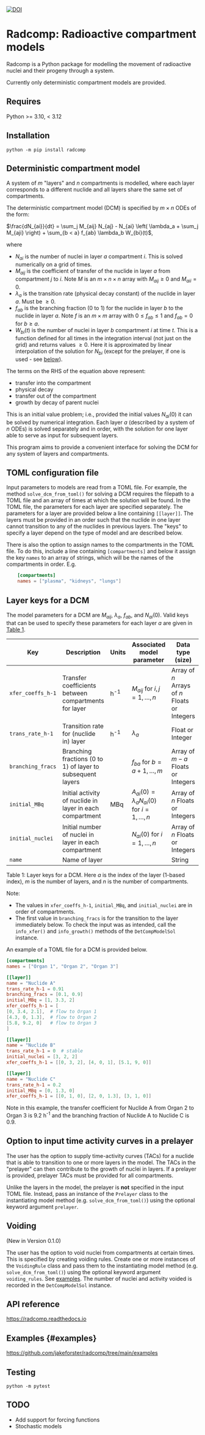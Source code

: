 [![DOI](https://zenodo.org/badge/634282475.svg)](https://zenodo.org/badge/latestdoi/634282475)

# Radcomp: Radioactive compartment models

Radcomp is a Python package for modelling the movement of radioactive nuclei and their progeny through a system. 

Currently only deterministic compartment models are provided. 

## Requires

Python >= 3.10, < 3.12

## Installation

    python -m pip install radcomp

## Deterministic compartment model

A system of $m$ "layers" and $n$ compartments is modelled, where each layer corresponds to a different nuclide and all layers share the same set of compartments. 

The deterministic compartment model (DCM) is specified by $m \times n$ ODEs of the form:

$\frac{dN_{ai}}{dt} = \sum_j M_{aij} N_{aj} - N_{ai} \left( \lambda_a + \sum_j M_{aji}  \right) + \sum_{b < a} f_{ab} \lambda_b W_{bi}(t)$,

where
+ $N_{ai}$ is the number of nuclei in layer $a$ compartment $i$. This is solved numerically on a grid of times. 
+ $M_{aij}$ is the coefficient of transfer of the nuclide in layer $a$ from compartment $j$ to $i$. Note $M$ is an $m \times n \times n$ array with $M_{aij} \geq 0$ and $M_{aii} = 0$.
+ $\lambda_a$ is the transition rate (physical decay constant) of the nuclide in layer $a$. Must be $\geq 0$.
+ $f_{ab}$ is the branching fraction (0 to 1) for the nuclide in layer $b$ to the nuclide in layer $a$. Note $f$ is an $m \times m$ array with $0 \leq f_{ab} \leq 1$ and $f_{ab} = 0$ for $b \geq a$.
+ $W_{bi}(t)$ is the number of nuclei in layer $b$ compartment $i$ at time $t$. This is a function defined for all times in the integration interval (not just on the grid) and returns values $\geq 0$. Here it is approximated by linear interpolation of the solution for $N_{bi}$ (except for the prelayer, if one is used - see [below](#option-to-input-time-activity-curves-in-a-prelayer)).

The terms on the RHS of the equation above represent:
+ transfer into the compartment 
+ physical decay
+ transfer out of the compartment
+ growth by decay of parent nuclei

This is an initial value problem; i.e., provided the initial values $N_{ai}(0)$ it can be solved by numerical integration. 
Each layer $a$ (described by a system of $n$ ODEs) is solved separately and in order, with the solution for one layer able to serve as input for subsequent layers. 

This program aims to provide a convenient interface for solving the DCM for any system of layers and compartments.

## TOML configuration file

Input parameters to models are read from a TOML file. 
For example, the method `solve_dcm_from_toml()` for solving a DCM requires the filepath to a TOML file and an array of times at which the solution will be found.
In the TOML file, the parameters for each layer are specified separately.
The parameters for a layer are provided below a line containing `[[layer]]`. 
The layers must be provided in an order such that the nuclide in one layer cannot transition to any of the nuclides in previous layers. 
The "keys" to specify a layer depend on the type of model and are described below.

There is also the option to assign names to the compartments in the TOML file. 
To do this, include a line containing `[compartments]` and below it assign the key `names` to an array of strings, which will be the names of the compartments in order.
E.g. 

``` toml
    [compartments]
    names = ["plasma", "kidneys", "lungs"]
```

## Layer keys for a DCM

The model parameters for a DCM are $M_{aij}$, $\lambda_a$, $f_{ab}$, and $N_{ai}(0)$.
Valid keys that can be used to specify these parameters for each layer $a$ are given in [Table 1](#table-dcm-layer-keys).

<a name="table-dcm-layer-keys"></a>

| Key               | Description                                                | Units          | Associated model parameter                           | Data type (size)                              | Required?                                                    |
|-------------------|------------------------------------------------------------|----------------|------------------------------------------------------|-----------------------------------------------|--------------------------------------------------------------|
| `xfer_coeffs_h-1` | Transfer coefficients between compartments for layer       | h<sup>-1</sup> | $M_{aij}$ for $i,j = 1,\ldots,n$                     | Array of $n$ Arrays of $n$ Floats or Integers | If $n > 1$ (else ignored)                                    |
| `trans_rate_h-1`  | Transition rate for (nuclide in) layer                     | h<sup>-1</sup> | $\lambda_a$                                          | Float or Integer                              | Yes                                                          |
| `branching_fracs` | Branching fractions (0 to 1) of layer to subsequent layers |                | $f_{ba}$ for $b = a+1,\ldots, m$                     | Array of $m-a$ Floats or Integers             | If $m-a \geq 1$ and `trans_rate_h-1` $\neq 0$ (else ignored) |
| `initial_MBq`     | Initial activity of nuclide in layer in each compartment   | MBq            | $A_{ai}(0) = \lambda_a N_{ai}(0)$ for $i=1,\ldots,n$ | Array of $n$ Floats or Integers               | If `trans_rate_h-1` $\neq 0$ (else ignored)                  |
| `initial_nuclei`  | Initial number of nuclei in layer in each compartment      |                | $N_{ai}(0)$ for $i=1,\ldots,n$                       | Array of $n$ Floats or Integers               | If `trans_rate_h-1` $= 0$ (else ignored)                     |
| `name`            | Name of layer                                              |                |                                                      | String                                        | No                                                           |

Table 1: Layer keys for a DCM. Here $a$ is the index of the layer (1-based index), $m$ is the number of layers, and $n$ is the number of compartments.

Note:
+ The values in `xfer_coeffs_h-1`, `initial_MBq`, and `initial_nuclei` are in order of compartments.
+ The first value in `branching_fracs` is for the transition to the layer immediately below. 
To check the input was as intended, call the `info_xfer()` and `info_growth()` methods of the `DetCompModelSol` instance.

An example of a TOML file for a DCM is provided below. 

``` toml
[compartments]
names = ["Organ 1", "Organ 2", "Organ 3"]

[[layer]]
name = "Nuclide A"
trans_rate_h-1 = 0.91
branching_fracs = [0.1, 0.9]
initial_MBq = [1, 3.3, 2]
xfer_coeffs_h-1 = [
[0, 3.4, 2.1],  # flow to Organ 1
[4.3, 0, 1.3],  # flow to Organ 2
[5.8, 9.2, 0]   # flow to Organ 3
]

[[layer]]
name = "Nuclide B"
trans_rate_h-1 = 0  # stable
initial_nuclei = [3, 2, 2]
xfer_coeffs_h-1 = [[0, 3, 2], [4, 0, 1], [5.1, 9, 0]]

[[layer]]
name = "Nuclide C"
trans_rate_h-1 = 0.2
initial_MBq = [0, 1.3, 0]
xfer_coeffs_h-1 = [[0, 1, 0], [2, 0, 1.3], [3, 1, 0]]
```

Note in this example, the transfer coefficient for Nuclide A from Organ 2 to Organ 3 is 9.2 h<sup>-1</sup> and the branching fraction of Nuclide A to Nuclide C is 0.9.


## Option to input time activity curves in a prelayer

The user has the option to supply time-activity curves (TACs) for a nuclide that is able to transition to one or more layers in the model. 
The TACs in the "prelayer" can then contribute to the growth of nuclei in layers. 
If a prelayer is provided, prelayer TACs must be provided for all compartments. 

Unlike the layers in the model, the prelayer is **not** specified in the input TOML file. 
Instead, pass an instance of the `Prelayer` class to the instantiating model method (e.g. `solve_dcm_from_toml()`) using the optional keyword argument `prelayer`.


## Voiding
(New in Version 0.1.0)

The user has the option to void nuclei from compartments at certain times.
This is specified by creating voiding rules.
Create one or more instances of the `VoidingRule` class and pass them to the instantiating model method (e.g. `solve_dcm_from_toml()`) using the optional keyword argument `voiding_rules`.
See [examples](README.md#examples).
The number of nuclei and activity voided is recorded in the `DetCompModelSol` instance.

## API reference

https://radcomp.readthedocs.io

## Examples {#examples}

https://github.com/jakeforster/radcomp/tree/main/examples

## Testing

    python -m pytest

## TODO

- Add support for forcing functions
- Stochastic models 


